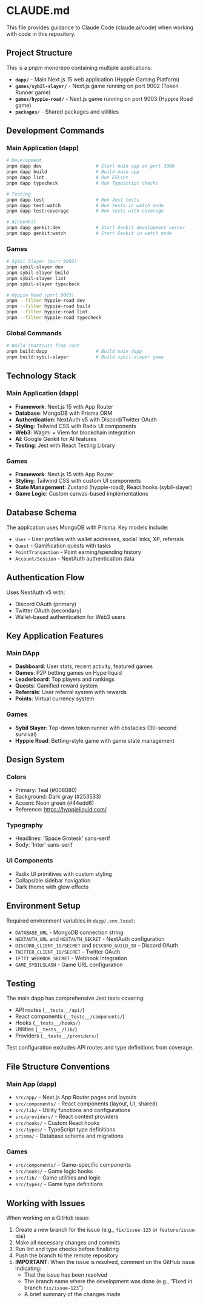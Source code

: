 # CLAUDE.md

This file provides guidance to Claude Code (claude.ai/code) when working with code in this repository.

## Project Structure

This is a pnpm monorepo containing multiple applications:

- **`dapp/`** - Main Next.js 15 web application (Hyppie Gaming Platform)
- **`games/sybil-slayer/`** - Next.js game running on port 9002 (Token Runner game)
- **`games/hyppie-road/`** - Next.js game running on port 9003 (Hyppie Road game)
- **`packages/`** - Shared packages and utilities

## Development Commands

### Main Application (dapp)
```bash
# Development
pnpm dapp dev                    # Start main app on port 3000
pnpm dapp build                  # Build main app
pnpm dapp lint                   # Run ESLint
pnpm dapp typecheck              # Run TypeScript checks

# Testing
pnpm dapp test                   # Run Jest tests
pnpm dapp test:watch             # Run tests in watch mode
pnpm dapp test:coverage          # Run tests with coverage

# AI/Genkit
pnpm dapp genkit:dev             # Start Genkit development server
pnpm dapp genkit:watch           # Start Genkit in watch mode
```

### Games
```bash
# Sybil Slayer (port 9002)
pnpm sybil-slayer dev
pnpm sybil-slayer build
pnpm sybil-slayer lint
pnpm sybil-slayer typecheck

# Hyppie Road (port 9003)
pnpm --filter hyppie-road dev
pnpm --filter hyppie-road build
pnpm --filter hyppie-road lint
pnpm --filter hyppie-road typecheck
```

### Global Commands
```bash
# Build shortcuts from root
pnpm build:dapp                  # Build main dapp
pnpm build:sybil-slayer          # Build sybil-slayer game
```

## Technology Stack

### Main Application (dapp)
- **Framework**: Next.js 15 with App Router
- **Database**: MongoDB with Prisma ORM
- **Authentication**: NextAuth v5 with Discord/Twitter OAuth
- **Styling**: Tailwind CSS with Radix UI components
- **Web3**: Wagmi + Viem for blockchain integration
- **AI**: Google Genkit for AI features
- **Testing**: Jest with React Testing Library

### Games
- **Framework**: Next.js 15 with App Router
- **Styling**: Tailwind CSS with custom UI components
- **State Management**: Zustand (hyppie-road), React hooks (sybil-slayer)
- **Game Logic**: Custom canvas-based implementations

## Database Schema

The application uses MongoDB with Prisma. Key models include:
- `User` - User profiles with wallet addresses, social links, XP, referrals
- `Quest` - Gamification quests with tasks
- `PointTransaction` - Point earning/spending history
- `Account/Session` - NextAuth authentication data

## Authentication Flow

Uses NextAuth v5 with:
- Discord OAuth (primary)
- Twitter OAuth (secondary)
- Wallet-based authentication for Web3 users

## Key Application Features

### Main DApp
- **Dashboard**: User stats, recent activity, featured games
- **Games**: P2P betting games on Hyperliquid
- **Leaderboard**: Top players and rankings
- **Quests**: Gamified reward system
- **Referrals**: User referral system with rewards
- **Points**: Virtual currency system

### Games
- **Sybil Slayer**: Top-down token runner with obstacles (30-second survival)
- **Hyppie Road**: Betting-style game with game state management

## Design System

### Colors
- Primary: Teal (#008080)
- Background: Dark gray (#253533)
- Accent: Neon green (#44edd6)
- Reference: https://hyppieliquid.com/

### Typography
- Headlines: 'Space Grotesk' sans-serif
- Body: 'Inter' sans-serif

### UI Components
- Radix UI primitives with custom styling
- Collapsible sidebar navigation
- Dark theme with glow effects

## Environment Setup

Required environment variables in `dapp/.env.local`:
- `DATABASE_URL` - MongoDB connection string
- `NEXTAUTH_URL` and `NEXTAUTH_SECRET` - NextAuth configuration
- `DISCORD_CLIENT_ID/SECRET` and `DISCORD_GUILD_ID` - Discord OAuth
- `TWITTER_CLIENT_ID/SECRET` - Twitter OAuth
- `IFTTT_WEBHOOK_SECRET` - Webhook integration
- `GAME_SYBILSLASH` - Game URL configuration

## Testing

The main dapp has comprehensive Jest tests covering:
- API routes (`__tests__/api/`)
- React components (`__tests__/components/`)
- Hooks (`__tests__/hooks/`)
- Utilities (`__tests__/lib/`)
- Providers (`__tests__/providers/`)

Test configuration excludes API routes and type definitions from coverage.

## File Structure Conventions

### Main App (dapp)
- `src/app/` - Next.js App Router pages and layouts
- `src/components/` - React components (layout, UI, shared)
- `src/lib/` - Utility functions and configurations
- `src/providers/` - React context providers
- `src/hooks/` - Custom React hooks
- `src/types/` - TypeScript type definitions
- `prisma/` - Database schema and migrations

### Games
- `src/components/` - Game-specific components
- `src/hooks/` - Game logic hooks
- `src/lib/` - Game utilities and logic
- `src/types/` - Game type definitions

## Working with Issues

When working on a GitHub issue:
1. Create a new branch for the issue (e.g., `fix/issue-123` or `feature/issue-456`)
2. Make all necessary changes and commits
3. Run lint and type checks before finalizing
4. Push the branch to the remote repository
5. **IMPORTANT**: When the issue is resolved, comment on the GitHub issue indicating:
   - That the issue has been resolved
   - The branch name where the development was done (e.g., "Fixed in branch `fix/issue-123`")
   - A brief summary of the changes made